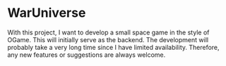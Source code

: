 # WarUniverse

With this project, I want to develop a small space game in the style of OGame. This will initially serve as the backend. The development will probably take a very long time since I have limited availability. Therefore, any new features or suggestions are always welcome.